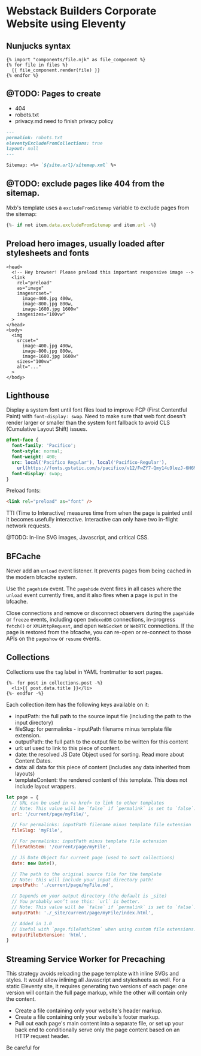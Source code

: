 # Webstack Builders Corporate Website using Eleventy

## Nunjucks syntax

```nunjucks
{% import "components/file.njk" as file_component %}
{% for file in files %}
  {{ file_component.render(file) }}
{% endfor %}
```

## @TODO: Pages to create

- 404
- robots.txt
- privacy.md need to finish privacy policy

```md
---
permalink: robots.txt
eleventyExcludeFromCollections: true
layout: null
---

Sitemap: <%= `${site.url}/sitemap.xml` %>
```

## @TODO: exclude pages like 404 from the sitemap.

Mxb's template uses a `excludeFromSitemap` variable to exclude pages from the sitemap:

```js
{%- if not item.data.excludeFromSitemap and item.url -%}
```

## Preload hero images, usually loaded after stylesheets and fonts

```font
<head>
  <!-- Hey browser! Please preload this important responsive image -->
  <link
    rel="preload"
    as="image"
    imagesrcset="
      image-400.jpg 400w,
      image-800.jpg 800w,
      image-1600.jpg 1600w"
    imagesizes="100vw"
  >
</head>
<body>
  <img
    srcset="
      image-400.jpg 400w,
      image-800.jpg 800w,
      image-1600.jpg 1600w"
    sizes="100vw"
    alt="..."
  >
</body>
```

## Lighthouse

Display a system font until font files load to improve FCP (First Contentful Paint) with `font-display: swap`.
Need to make sure that web font doesn't render larger or smaller than the system font fallback to avoid CLS
(Cumulative Layout Shift) issues.

```css
@font-face {
  font-family: 'Pacifico';
  font-style: normal;
  font-weight: 400;
  src: local('Pacifico Regular'), local('Pacifico-Regular'),
    url(https://fonts.gstatic.com/s/pacifico/v12/FwZY7-Qmy14u9lezJ-6H6MmBp0u-.woff2) format('woff2');
  font-display: swap;
}
```

Preload fonts:

```html
<link rel="preload" as="font" />
```

TTI (Time to Interactive) measures time from when the page is painted until it becomes usefully interactive.
Interactive can only have two in-flight network requests.

@TODO: In-line SVG images, Javascript, and critical CSS.

## BFCache

Never add an `unload` event listener. It prevents pages from being cached in the modern bfcache system.

Use the `pagehide` event. The `pagehide` event fires in all cases where the `unload` event
currently fires, and it also fires when a page is put in the bfcache.

Close connections and remove or disconnect observers during the `pagehide` or `freeze` events,
including open `IndexedDB` connections, in-progress `fetch()` or `XMLHttpRequest`, and open
`WebSocket` or `WebRTC` connections. If the page is restored from the bfcache, you can re-open
or re-connect to those APIs on the `pageshow` or `resume` events.

## Collections

Collections use the `tag` label in YAML frontmatter to sort pages.

```njk
{%- for post in collections.post -%}
  <li>{{ post.data.title }}</li>
{%- endfor -%}
```

Each collection item has the following keys available on it:

- inputPath: the full path to the source input file (including the path to the input directory)
- fileSlug: for permalinks - inputPath filename minus template file extension.
- outputPath: the full path to the output file to be written for this content
- url: url used to link to this piece of content.
- date: the resolved JS Date Object used for sorting. Read more about Content Dates.
- data: all data for this piece of content (includes any data inherited from layouts)
- templateContent: the rendered content of this template. This does not include layout wrappers.

```js
let page = {
  // URL can be used in <a href> to link to other templates
  // Note: This value will be `false` if `permalink` is set to `false`.
  url: '/current/page/myFile/',

  // For permalinks: inputPath filename minus template file extension
  fileSlug: 'myFile',

  // For permalinks: inputPath minus template file extension
  filePathStem: '/current/page/myFile',

  // JS Date Object for current page (used to sort collections)
  date: new Date(),

  // The path to the original source file for the template
  // Note: this will include your input directory path!
  inputPath: './current/page/myFile.md',

  // Depends on your output directory (the default is _site)
  // You probably won’t use this: `url` is better.
  // Note: This value will be `false` if `permalink` is set to `false`.
  outputPath: './_site/current/page/myFile/index.html',

  // Added in 1.0
  // Useful with `page.filePathStem` when using custom file extensions.
  outputFileExtension: 'html',
}
```

## Streaming Service Worker for Precaching

This strategy avoids reloading the page template with inline SVGs and styles. It would allow inlining all Javascript and stylesheets as well. For a static Eleventy site, it requires generating two versions of each page: one version will contain the full page markup, while the other will contain only the content.

- Create a file containing only your website's header markup.
- Create a file containing only your website's footer markup.
- Pull out each page's main content into a separate file, or set up your back end to conditionally serve only the page content based on an HTTP request header.

Be careful for <title>, <link>, and <meta> tags that vary between pages.

[Google Article on Streaming Service Worker Setup](https://developer.chrome.com/docs/workbox/faster-multipage-applications-with-streams/)

## Environmental Variables

Show what directories Eleventy is using for data, includes, input, and output; show what search globs Eleventy is using to find templates and what templates it finds.

```json
DEBUG=Eleventy\*
```

Non-core environment variable used in web scripts.

```json
ELEVENTY_ENV='production'|'development'
```

## Plugins to Setup and Include

- [eleventy-plugin-rss](https://www.npmjs.com/package/@11ty/eleventy-plugin-rss) A pack of Eleventy filters for generating Atom and JSON feeds using the Nunjucks templating engine.
- [eleventy-google-fonts](https://www.npmjs.com/package/eleventy-google-fonts) Download and inline Google Font's CSS.
- [eleventy-plugin-time-to-read](https://www.npmjs.com/package/eleventy-plugin-time-to-read) filter that approximates how long it would take a user to read a given text and outputs the result in your choice of language and format.
- [@quasibit/eleventy-plugin-sitemap](https://www.npmjs.com/package/@quasibit/eleventy-plugin-sitemap) generate a sitemap using `ekalinin/sitemap` generator.
- [@sardine/eleventy-plugin-external-links](https://www.npmjs.com/package/@sardine/eleventy-plugin-external-links) adds `target="_blank" rel="noreferrer"` to all external links to make them safer.
- [eleventy-plugin-lazyimages](https://www.npmjs.com/package/eleventy-plugin-lazyimages) finds IMG elements in your markup, adds width and height attributes to the element, defers loading the image until it is in/near the viewport (lazy loading), and displays a blurry low-res placeholder until the image has loaded (LQIP).
- [@sardine/eleventy-plugin-tinysvg](https://www.npmjs.com/package/@sardine/eleventy-plugin-tinysvg) inline SVG files and optimizes them with SVGO to keep them as small as possible.
- [eleventy-plugin-meta-generator](https://www.npmjs.com/package/eleventy-plugin-meta-generator) adds a meta-generator tag to the head of the generated html files.
- [eleventy-plugin-nesting-toc](https://www.npmjs.com/package/eleventy-plugin-nesting-toc) generates a nested table of content from page content using an filter.
- [@mightyplow/eleventy-plugin-cache-buster](https://www.npmjs.com/package/@mightyplow/eleventy-plugin-cache-buster) adds a unique query parameter to css and js resources.
- [eleventy-plugin-pwa](https://www.npmjs.com/package/eleventy-plugin-pwa) generates a service worker using Google Workbox to generate `service-worker.js` based on your `dir.output`.
- [eleventy-plugin-emoji](https://www.npmjs.com/package/eleventy-plugin-emoji) shortcode and filter that take an emoji and optional label, and wrap it in a containing element with the appropriate accessibility attributes.
- [eleventy-favicon](https://www.npmjs.com/package/eleventy-favicon) generates `favicon.ico` and `apple-touch-icon.png` from a single image file, including svg files, and generates necessary html link tags.
- [eleventy-plugin-schema](https://github.com/quasibit/eleventy-plugin-schema) generate JSON-LD script including the `<script>` tag, supports WebSite, BlogPosting, WebPage, Product, Organization, Breadcrumbs, SearchAction, FAQPage, and Videos schema types.
- [@vidhill/fortawesome-regular-11ty-shortcode](https://www.npmjs.com/package/@vidhill/fortawesome-free-regular-11ty-shortcode) embed `Font Awesome 5` fonts as inline svg.
- [@fec/eleventy-plugin-remark](https://www.npmjs.com/package/@fec/eleventy-plugin-remark) transpile Markdown with Remark, and use Remark plugins.
- [@11ty/eleventy-plugin-syntaxhighlight](https://www.11ty.dev/docs/plugins/syntaxhighlight/) PrismJS syntax highlighting. No browser/client JavaScript here, these highlight transformations are all done at build-time. Supports individual line highlighting.

## Highlight Share Plugin

Put this around text that should be highlighted for share, like the way Medium does:

{% highlight %}Here's some highlighted text you can share!{% endhighlight %}
